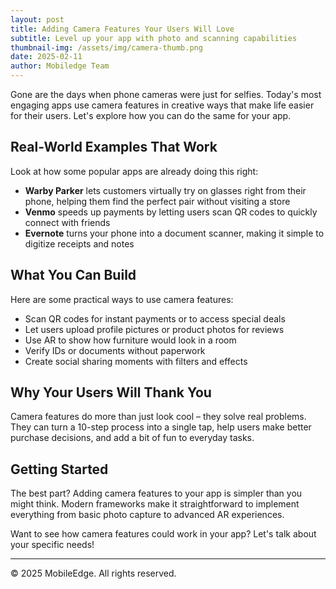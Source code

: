 ```yaml
---
layout: post
title: Adding Camera Features Your Users Will Love
subtitle: Level up your app with photo and scanning capabilities
thumbnail-img: /assets/img/camera-thumb.png
date: 2025-02-11
author: Mobiledge Team
---
```


Gone are the days when phone cameras were just for selfies. Today's most engaging apps use camera features in creative ways that make life easier for their users. Let's explore how you can do the same for your app.

## Real-World Examples That Work

Look at how some popular apps are already doing this right:

- **Warby Parker** lets customers virtually try on glasses right from their phone, helping them find the perfect pair without visiting a store
- **Venmo** speeds up payments by letting users scan QR codes to quickly connect with friends
- **Evernote** turns your phone into a document scanner, making it simple to digitize receipts and notes

## What You Can Build

Here are some practical ways to use camera features:

- Scan QR codes for instant payments or to access special deals
- Let users upload profile pictures or product photos for reviews
- Use AR to show how furniture would look in a room
- Verify IDs or documents without paperwork
- Create social sharing moments with filters and effects

## Why Your Users Will Thank You

Camera features do more than just look cool – they solve real problems. They can turn a 10-step process into a single tap, help users make better purchase decisions, and add a bit of fun to everyday tasks.

## Getting Started

The best part? Adding camera features to your app is simpler than you might think. Modern frameworks make it straightforward to implement everything from basic photo capture to advanced AR experiences.

Want to see how camera features could work in your app? Let's talk about your specific needs!

---

© 2025 MobileEdge. All rights reserved.

